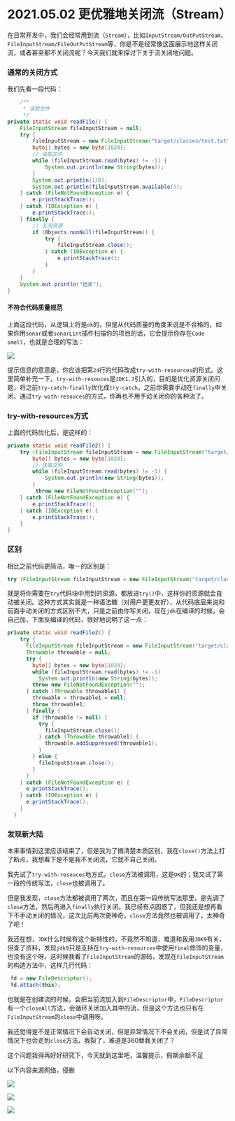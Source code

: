 # 2021.05.02 更优雅地关闭流（Stream）

在日常开发中，我们会经常用到流（`Stream`），比如`InputStream/OutPutStream`、`FileInputStream/FileOutPutStream`等，你是不是经常像这面展示地这样关闭流，或者甚至都不关闭流呢？今天我们就来探讨下关于流关闭地问题。

### 通常的关闭方式

我们先看一段代码：

```java
	/**
     * 读取文件
     */
private static void readFile() {
    FileInputStream fileInputStream = null;
    try {
        fileInputStream = new FileInputStream("target/classes/test.txt");
        byte[] bytes = new byte[1024];
        // 读取文件
        while (fileInputStream.read(bytes) != -1) {
            System.out.println(new String(bytes));
        }
        System.out.println(1/0);
        System.out.println(fileInputStream.available());
    } catch (FileNotFoundException e) {
        e.printStackTrace();
    } catch (IOException e) {
        e.printStackTrace();
    } finally {
        // 关闭资源
        if (Objects.nonNull(fileInputStream)) {
            try {
                fileInputStream.close();
            } catch (IOException e) {
                e.printStackTrace();
            }
        }
    }
    System.out.println("结束");
}
```

#### 不符合代码质量规范

上面这段代码，从逻辑上将是`ok`的，但是从代码质量的角度来说是不合格的，如果你用`sonar`或者`sonarLint`插件扫描你的项目的话，它会提示你存在`Code smell`，也就是合理的写法：

![](https://gitee.com/sysker/picBed/raw/master/images/20210503093000.png)

提示信息的意思是，你应该把第`24`行的代码改成`try-with-resources`的形式。这里简单补充一下，`try-with-resouces`是`JDK1.7`引入的，目的是优化资源关闭问题，将之前`try-catch-finally`优化成`try-catch`，之前你需要手动在`finally`中关闭，通过`try-with-resouces`的方式，你再也不用手动关闭你的各种流了。

### try-with-resources方式

上面的代码优化后，是这样的：

```java
private static void readFile2() {
    try (FileInputStream fileInputStream = new FileInputStream("target/classes/test.txt")) {
        byte[] bytes = new byte[1024];
        // 读取文件
        while (fileInputStream.read(bytes) != -1) {
            System.out.println(new String(bytes));
        }
         throw new FileNotFoundException("");
    } catch (FileNotFoundException e) {
        e.printStackTrace();
    } catch (IOException e) {
        e.printStackTrace();
    }
}
```

### 区别

相比之前代码更简洁，唯一的区别是：

```java
try (FileInputStream fileInputStream = new FileInputStream("target/classes/test.txt")) {
```

就是将你需要在`try`代码块中用到的资源，都放进`try()`中，这样你的资源就会自动被关闭。这种方式其实就是一种语法糖（对用户更更友好），从代码底层来说和前面手动关闭的方式区别不大，只是之前由你写关闭，现在`jdk`在编译的时候，会自己加，下面反编译的代码，很好地说明了这一点：

```java
private static void readFile2() {
    try {
      FileInputStream fileInputStream = new FileInputStream("target/classes/test.txt");
      Throwable throwable = null;
      try {
        byte[] bytes = new byte[1024];
        while (fileInputStream.read(bytes) != -1)
          System.out.println(new String(bytes)); 
        throw new FileNotFoundException("");
      } catch (Throwable throwable1) {
        throwable = throwable1 = null;
        throw throwable1;
      } finally {
        if (throwable != null) {
          try {
            fileInputStream.close();
          } catch (Throwable throwable1) {
            throwable.addSuppressed(throwable1);
          } 
        } else {
          fileInputStream.close();
        } 
      } 
    } catch (FileNotFoundException e) {
      e.printStackTrace();
    } catch (IOException e) {
      e.printStackTrace();
    } 
  }
```

### 发现新大陆

本来事情到这里应该结束了，但是我为了搞清楚本质区别，我在`close()`方法上打了断点，我想看下是不是我不关闭流，它就不自己关闭。

我先试了`try-with-resouces`地方式，`close`方法被调用，这是`OK`的；我又试了第一段的传统写法，`close`也被调用了。

但是我发现，`close`方法都被调用了两次，而且在第一段传统写法那里，是先调了`close`方法，然后再进入`finally`执行关闭。我已经有点困惑了，但我还是想再看下不手动关闭的情况，这次比前两次更神奇，`close`方法竟然也被调用了，太神奇了吧！

我还在想，`JDK`什么时候有这个新特性的，不竟然不知道，难道和我用`JDK9`有关，但查了资料，发现`jdk9`只是支持在`try-with-resources`中使用`final`修饰的变量，也没有这个呀，这时候我看了`FileInputStream`的源码，发现在`FileInputStream`的构造方法中，这样几行代码：

```java
 fd = new FileDescriptor();
 fd.attach(this);
```

也就是在创建流的时候，会把当前流加入到`FileDescriptor`中，`FileDescriptor`有一个`closeAll`方法，会循环关闭加入其中的流，但是这个方法也只有在`FileInputStream`的`close`中调用呀。

我还觉得是不是正常情况下会自动关闭，但是异常情况下不会关闭，但是试了异常情况下也会走到`close`方法，我裂了，难道是360替我关闭了？

这个问题我得再好好研究下，今天就到这里吧，温馨提示，假期余额不足

以下内容来源网络，侵删

![](https://gitee.com/sysker/picBed/raw/master/images/20210503101644.png)

![](https://gitee.com/sysker/picBed/raw/master/images/20210503101805.png)

![](https://gitee.com/sysker/picBed/raw/master/images/20210503101926.png)